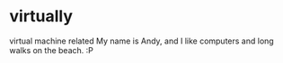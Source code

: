 # virtually
virtual machine related
My name is Andy, and I like computers and long walks on the beach. :P
